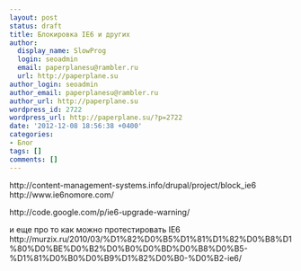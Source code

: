 ```yaml
---
layout: post
status: draft
title: Блокировка IE6 и других
author:
  display_name: SlowProg
  login: seoadmin
  email: paperplanesu@rambler.ru
  url: http://paperplane.su
author_login: seoadmin
author_email: paperplanesu@rambler.ru
author_url: http://paperplane.su
wordpress_id: 2722
wordpress_url: http://paperplane.su/?p=2722
date: '2012-12-08 18:56:38 +0400'
categories:
- Блог
tags: []
comments: []
---
```

<p>http:&#47;&#47;content-management-systems.info&#47;drupal&#47;project&#47;block_ie6<br />
http:&#47;&#47;www.ie6nomore.com&#47;</p>
<p>http:&#47;&#47;code.google.com&#47;p&#47;ie6-upgrade-warning&#47;</p>
<p>и еще про то как можно протестировать IE6 http:&#47;&#47;murzix.ru&#47;2010&#47;03&#47;%D1%82%D0%B5%D1%81%D1%82%D0%B8%D1%80%D0%BE%D0%B2%D0%B0%D0%BD%D0%B8%D0%B5-%D1%81%D0%B0%D0%B9%D1%82%D0%B0-%D0%B2-ie6&#47;</p>
